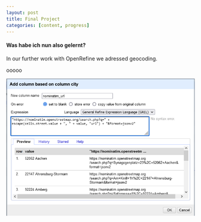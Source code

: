 ```yaml
---
layout: post
title: Final Project
categories: [content, progress]
---
```


#### Was habe ich nun also gelernt?

In our further work with OpenRefine we adressed geocoding. 
<!--more-->
ooooo

![screenshot of the command window to generate an url for automation of geodata collection](https://raw.githubusercontent.com/itspepps/itspepps.github.io/main/assets/image/Screenshot_15.png)
